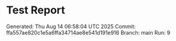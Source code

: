 # Test Report
Generated: Thu Aug 14 06:58:04 UTC 2025
Commit: ffa557ae820c1e5a6ffa34714ae8e541d191e916
Branch: main
Run: 9
